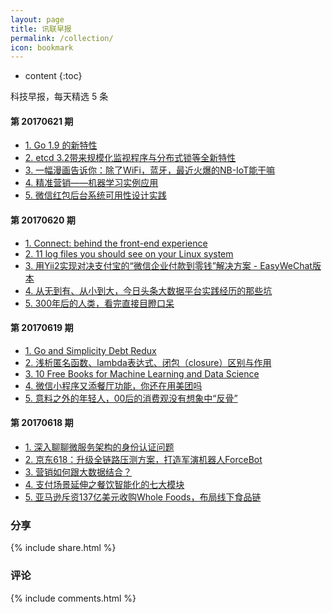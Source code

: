 ```yaml
---
layout: page
title: 讯联早报
permalink: /collection/
icon: bookmark
---
```


* content
{:toc}

科技早报，每天精选 5 条

#### 第 20170621 期

* [1. Go 1.9 的新特性](http://colobu.com/2017/06/20/what-s-new-in-Go-1-9/?utm_source=tuicool&utm_medium=referral)
* [2. etcd 3.2带来规模化监视程序与分布式锁等全新特性](http://dockone.io/m/article/2444)
* [3. 一幅漫画告诉你：除了WiFi，蓝牙，最近火爆的NB-IoT能干嘛](http://mp.weixin.qq.com/s/l8q8FpcC9bMWH55mVZgOmg)
* [4. 精准营销——机器学习实例应用](http://www.woshipm.com/operate/674511.html?utm_source=tuicool&utm_medium=referral)
* [5. 微信红包后台系统可用性设计实践](http://mp.weixin.qq.com/s/dKFbLMePvVoDwvvfQz-NPg)

#### 第 20170620 期

* [1. Connect: behind the front-end experience](https://stripe.com/blog/connect-front-end-experience)
* [2. 11 log files you should see on your Linux system](http://www.tuicool.com/articles/EzY36nJ)
* [3. 用Yii2实现对决支付宝的“微信企业付款到零钱”解决方案 - EasyWeChat版本](https://segmentfault.com/a/1190000009845295?utm_source=tuicool&utm_medium=referral)
* [4. 从无到有、从小到大，今日头条大数据平台实践经历的那些坑](http://mp.weixin.qq.com/s/-2eVa1StDW2nD44hpm-fJA)
* [5. 300年后的人类，看完直接目瞪口呆](http://mp.weixin.qq.com/s/uMfMIhjmxqko0pNr9WJJ-w)

#### 第 20170619 期

* [1. Go and Simplicity Debt Redux](http://hn.premii.com/?from=singlemessage&isappinstalled=0#/article/14581871)
* [2. 浅析匿名函数、lambda表达式、闭包（closure）区别与作用](http://www.cnblogs.com/BigFeng/p/5204899.html)
* [3. 10 Free Books for Machine Learning and Data Science](http://www.tuicool.com/articles/bMRFBjv)
* [4. 微信小程序又添餐厅功能，你还在用美团吗](http://m.linkshop.com/news/show.aspx?id=380251&from=web)
* [5. 意料之外的年轻人，00后的消费观没有想象中“反骨”](http://mp.weixin.qq.com/s/2-q3kTn5ysJQZS9pr55BGA)

#### 第 20170618 期

* [1. 深入聊聊微服务架构的身份认证问题](http://mp.weixin.qq.com/s/f18a3UNrfnXm654Lt2cU1A)
* [2. 京东618：升级全链路压测方案，打造军演机器人ForceBot](http://www.tuicool.com/articles/ERvQRzq)
* [3. 营销如何跟大数据结合？](http://mp.weixin.qq.com/s/wjFZV4Y2rR6OyJkerLooQA)
* [4. 支付场景延伸之餐饮智能化的七大模块](http://mp.weixin.qq.com/s/GUnqmSVT7Zy7MHXJ34sLcQ)
* [5. 亚马逊斥资137亿美元收购Whole Foods，布局线下食品链](http://mp.weixin.qq.com/s/wF9l95aW87hn15MkrhKGcw)

### 分享
{% include share.html %}

### 评论
{% include comments.html %}
